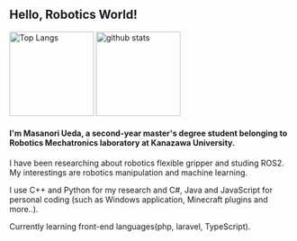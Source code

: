 ## Hello, Robotics World!
<p align="left"> 
  <img alt="Top Langs" height="150px" src="https://github-readme-stats-blond-nine.vercel.app/api/top-langs/?username=KUMasanoriUeda&layout=compact&show_icons=true&theme=radical" />
  <img alt="github stats" height="150px" src="https://github-readme-stats-blond-nine.vercel.app/api?username=KUMasanoriUeda&theme=neon&show_icons=ture&count_private=true&hide=contribs" />
</p>


#### I'm **Masanori Ueda**, a second-year master's degree student belonging to Robotics Mechatronics laboratory at Kanazawa University.

I have been researching about robotics flexible gripper and studing ROS2. My interestings are robotics manipulation and machine learning.

I use C++ and Python for my research and C#, Java and JavaScript for personal coding (such as Windows application, Minecraft plugins and more..).

Currently learning front-end languages(php, laravel, TypeScript).

<!--
**KUMasanoriUeda/KUMasanoriUeda** is a ✨ _special_ ✨ repository because its `README.md` (this file) appears on your GitHub profile.

Here are some ideas to get you started:

- 🔭 I’m currently working on ...
- 🌱 I’m currently learning ...
- 👯 I’m looking to collaborate on ...
- 🤔 I’m looking for help with ...
- 💬 Ask me about ...
- 📫 How to reach me: ...
- 😄 Pronouns: ...
- ⚡ Fun fact: ...
-->
